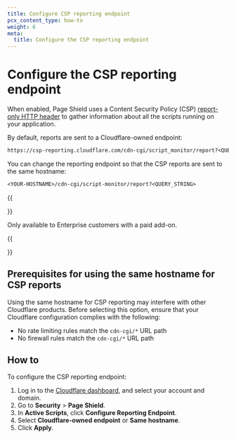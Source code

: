 ```yaml
---
title: Configure CSP reporting endpoint
pcx_content_type: how-to
weight: 6
meta:
  title: Configure the CSP reporting endpoint
---
```


# Configure the CSP reporting endpoint

When enabled, Page Shield uses a Content Security Policy (CSP) [report-only HTTP header](/page-shield/reference/csp-header/) to gather information about all the scripts running on your application.

By default, reports are sent to a Cloudflare-owned endpoint:

```txt
https://csp-reporting.cloudflare.com/cdn-cgi/script_monitor/report?<QUERY_STRING>
```

You can change the reporting endpoint so that the CSP reports are sent to the same hostname:

```txt
<YOUR-HOSTNAME>/cdn-cgi/script-monitor/report?<QUERY_STRING>
```

{{<Aside type="note">}}

Only available to Enterprise customers with a paid add-on.

{{</Aside>}}

## Prerequisites for using the same hostname for CSP reports

Using the same hostname for CSP reporting may interfere with other Cloudflare products. Before selecting this option, ensure that your Cloudflare configuration complies with the following:

- No rate limiting rules match the `cdn-cgi/*` URL path
- No firewall rules match the `cdn-cgi/*` URL path

## How to

To configure the CSP reporting endpoint:

1.  Log in to the [Cloudflare dashboard](https://dash.cloudflare.com/), and select your account and domain.
2.  Go to **Security** > **Page Shield**.
3.  In **Active Scripts**, click **Configure Reporting Endpoint**.
4.  Select **Cloudflare-owned endpoint** or **Same hostname**.
5.  Click **Apply**.
